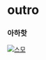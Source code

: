 # outro

### 아하핫

[![스모](https://file.namu.moe/file/%ED%8C%8C%EC%9D%BC%3Aattachment/smosh_icon.png)](https://www.youtube.com/watch?v=albH3x1DJYs)
